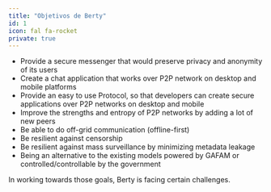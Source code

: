 ```yaml
---
title: "Objetivos de Berty"
id: 1
icon: fal fa-rocket
private: true
---
```


* Provide a secure messenger that would preserve privacy and anonymity of its users
* Create a chat application that works over P2P network on desktop and mobile platforms
* Provide an easy to use Protocol, so that developers can create secure applications over P2P networks on desktop and mobile
* Improve the strengths and entropy of P2P networks by adding a lot of new peers
* Be able to do off-grid communication (offline-first)
* Be resilient against censorship
* Be resilient against mass surveillance by minimizing metadata leakage
* Being an alternative to the existing models powered by GAFAM or controlled/controllable by the government

In working towards those goals, Berty is facing certain challenges.
